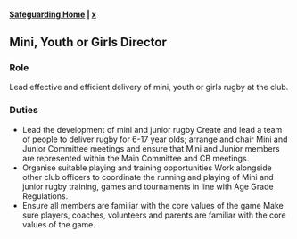 #### [Safeguarding Home](index.md) | [x](../volunteering)

## Mini, Youth or Girls Director

### Role

Lead effective and efficient delivery of mini, youth or girls rugby at the club.

### Duties

 * Lead the development of mini and junior rugby Create and lead a team of people to deliver rugby for 6-17 year olds; arrange and chair Mini and Junior Committee meetings and ensure that Mini and Junior members are represented within the Main Committee and CB meetings.
 * Organise suitable playing and training opportunities Work alongside other club officers to coordinate the running and playing of Mini and junior rugby training, games and tournaments in line with Age Grade Regulations.
 * Ensure all members are familiar with the core values of the game Make sure players, coaches, volunteers and parents are familiar with the core values of the game.
